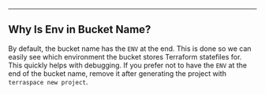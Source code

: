 ___

## Why Is Env in Bucket Name?

By default, the bucket name has the `ENV` at the end. This is done so we can easily see which environment the bucket stores Terraform statefiles for. This quickly helps with debugging. If you prefer not to have the `ENV` at the end of the bucket name, remove it after generating the project with `terraspace new project`.
